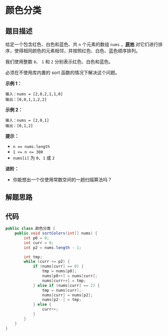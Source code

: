 # 颜色分类



## 题目描述

给定一个包含红色、白色和蓝色、共 `n` 个元素的数组 `nums` ，**[原地](https://baike.baidu.com/item/原地算法)** 对它们进行排序，使得相同颜色的元素相邻，并按照红色、白色、蓝色顺序排列。

我们使用整数 `0`、 `1` 和 `2` 分别表示红色、白色和蓝色。

必须在不使用库内置的 sort 函数的情况下解决这个问题。

 

**示例 1：**

```
输入：nums = [2,0,2,1,1,0]
输出：[0,0,1,1,2,2]
```

**示例 2：**

```
输入：nums = [2,0,1]
输出：[0,1,2]
```

 

**提示：**

- `n == nums.length`
- `1 <= n <= 300`
- `nums[i]` 为 `0`、`1` 或 `2`

 

**进阶：**

- 你能想出一个仅使用常数空间的一趟扫描算法吗？



## 解题思路



## 代码

```java
public class 颜色分类 {
    public void sortColors(int[] nums) {
        int p0 = 0;
        int curr = 0;
        int p2 = nums.length - 1;

        int tmp;
        while (curr <= p2) {
            if (nums[curr] == 0) {
                tmp = nums[p0];
                nums[p0++] = nums[curr];
                nums[curr++] = tmp;
            } else if (nums[curr] == 2) {
                tmp = nums[curr];
                nums[curr] = nums[p2];
                nums[p2--] = tmp;
            } else {
                curr++;
            }
        }
    }
}
```


